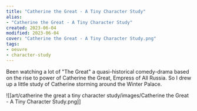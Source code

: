 ```yaml
---
title: "Catherine the Great - A Tiny Character Study"
alias:
- "Catherine the Great - A Tiny Character Study"
created: 2023-06-04
modified: 2023-06-04
cover: "Catherine the Great - A Tiny Character Study.png"
tags:
- oeuvre
- character-study
---
```


Been watching a lot of "The Great" a quasi-historical comedy-drama based on the rise to power of Catherine the Great, Empress of All Russia. So I drew up a little study of Catherine storming around the Winter Palace.

![[art/catherine the great a tiny character study/images/Catherine the Great - A Tiny Character Study.png]]